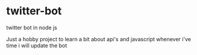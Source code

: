 # twitter-bot
twitter bot in node js

Just a hobby project to learn a bit about api's and javascript
whenever i've time i will update the bot
